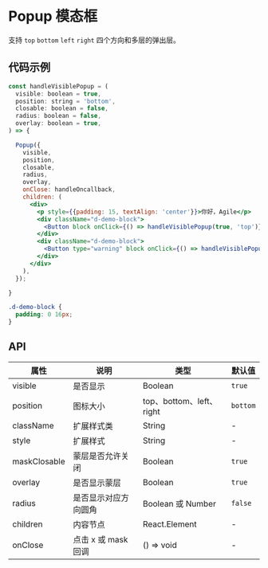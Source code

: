 
# Popup 模态框

支持 `top` `bottom` `left` `right` 四个方向和多层的弹出层。

## 代码示例
```jsx
const handleVisiblePopup = (
  visible: boolean = true,
  position: string = 'bottom',
  closable: boolean = false,
  radius: boolean = false,
  overlay: boolean = true,
) => {

  Popup({
    visible,
    position,
    closable,
    radius,
    overlay,
    onClose: handleOncallback,
    children: (
      <div>
        <p style={{padding: 15, textAlign: 'center'}}>你好，Agile</p>
        <div className="d-demo-block">
          <Button block onClick={() => handleVisiblePopup(true, 'top')}>再弹一个顶部popup</Button>
        </div>
        <div className="d-demo-block">
          <Button type="warning" block onClick={() => handleVisiblePopup(false, position)}>关闭</Button>
        </div>
      </div>
    ),
  });

}
```

```css
.d-demo-block {
  padding: 0 16px;
}
```

## API

| 属性        | 说明           | 类型            | 默认值       |
|------------|----------------|----------------|--------------|
| visible    |   是否显示   | Boolean   | `true` |
| position    |   图标大小    | top、bottom、left、right  | `bottom` |
| className   | 扩展样式类  | String | - |
| style   | 扩展样式  | String | - |
| maskClosable   | 蒙层是否允许关闭  | Boolean | `true` |
| overlay   | 是否显示蒙层  | Boolean | `true` |
| radius   | 是否显示对应方向圆角 | Boolean 或 Number | `false` |
| children   | 内容节点  | React.Element | - |
| onClose   | 点击 x 或 mask 回调  | () => void | - |